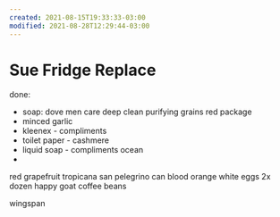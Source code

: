 ```yaml
---
created: 2021-08-15T19:33:33-03:00
modified: 2021-08-28T12:29:44-03:00
---
```


# Sue Fridge Replace


done:

- soap: dove men care deep clean purifying grains red package 
- minced garlic
- kleenex - compliments 
- toilet paper - cashmere
- liquid soap - compliments ocean
- 
red grapefruit tropicana 
san pelegrino can blood orange 
white eggs 2x dozen
happy goat coffee beans

wingspan
